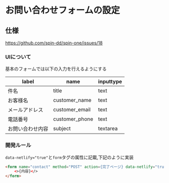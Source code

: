 # お問い合わせフォームの設定

## 仕様

<https://github.com/spin-dd/spin-one/issues/18>

### UIについて

基本のフォームでは以下の入力を行えるようにする

|label|name|inputtype|
|-----|-----|--------|
|件名|title|text|
|お客様名|customer_name|text|
|メールアドレス|customer_email|text|
|電話番号|customer_phone|text|
|お問い合わせ内容|subject|textarea|

### 開発ルール

`data-netlify="true"`と`form`タグの属性に記載,下記のように実装

```html
<form name="contact" method="POST" action={完了ページ} data-netlify="true">
    <>{内容}</>
</form>
```
